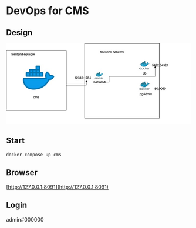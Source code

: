 # DevOps for CMS

## Design

![Design](./cms-devops-adr.jpg)

## Start

```shell
docker-compose up cms
```

## Browser

[http://127.0.0.1:8091](http://127.0.0.1:8091)

## Login

admin#000000
